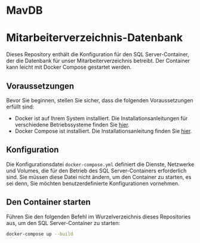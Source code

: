 # MavDB
# Mitarbeiterverzeichnis-Datenbank

Dieses Repository enthält die Konfiguration für den SQL Server-Container, der die Datenbank für unser Mitarbeiterverzeichnis betreibt. Der Container kann leicht mit Docker Compose gestartet werden.

## Voraussetzungen

Bevor Sie beginnen, stellen Sie sicher, dass die folgenden Voraussetzungen erfüllt sind:

- Docker ist auf Ihrem System installiert. Die Installationsanleitungen für verschiedene Betriebssysteme finden Sie [hier](https://docs.docker.com/get-docker/).
- Docker Compose ist installiert. Die Installationsanleitung finden Sie [hier](https://docs.docker.com/compose/install/).

## Konfiguration

Die Konfigurationsdatei `docker-compose.yml` definiert die Dienste, Netzwerke und Volumes, die für den Betrieb des SQL Server-Containers erforderlich sind. Sie müssen diese Datei nicht ändern, um den Container zu starten, es sei denn, Sie möchten benutzerdefinierte Konfigurationen vornehmen.

## Den Container starten

Führen Sie den folgenden Befehl im Wurzelverzeichnis dieses Repositories aus, um den SQL Server-Container zu starten:

```bash
docker-compose up --build
